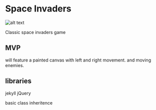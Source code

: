 # Space Invaders
[logo]: https://image.freepik.com/free-vector/space-invaders-game_62147502273.jpg "Logo Title Text 2"
![alt text][logo]

Classic space invaders game
## MVP
will feature a painted canvas with left and right movement. and moving enemies.
## libraries
jekyll
jQuery

basic class inheritence
